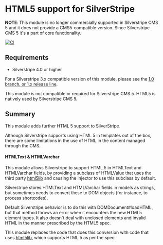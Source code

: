 # HTML5 support for SilverStripe

__NOTE__: This module is no longer commercially supported in Silverstripe CMS 5 and it does not provide a CMS5-compatible version.
Since Silverstripe CMS 5 it's a part of core functionality. 

[![CI](https://github.com/silverstripe/silverstripe-html5/actions/workflows/ci.yml/badge.svg)](https://github.com/silverstripe/silverstripe-html5/actions/workflows/ci.yml)

## Requirements

* Silverstripe 4.0 or higher

For a Silverstripe 3.x compatible version of this module, please see the [1.0 branch, or 1.x release line](https://github.com/silverstripe/silverstripe-html5/tree/1.0#readme).

This module is not compatible or required for Silverstripe CMS 5. HTML5 is natively used by Silverstripe CMS 5.

## Summary

This module adds further HTML 5 support to SilverStripe.

Although Silverstripe supports using HTML 5 in templates out of the box, there are
some limitations in the use of HTML in the content managed through the CMS.

#### HTMLText & HTMLVarchar

This module allows Silverstripe to support HTML 5 in HTMLText and HTMLVarchar fields, by
providing a subclass of HTMLValue that uses the third party [html5lib](https://github.com/html5lib/html5lib-php)
and causing the Injector to use this subclass by default.

Silverstripe stores HTMLText and HTMLVarchar fields in models as strings, but
sometimes needs to convert these to DOM objects (for instance, to process shortcodes).

Default Silverstripe behavior is to do this with DOMDocument#loadHTML, but that method
throws an error when it encounters the new HTML5 element types. It also doesn't deal
with unclosed elements and invalid HTML in the manner prescribed by the HTML5 spec.

This module replaces the code that does this conversion with code that uses [html5lib](https://github.com/html5lib/html5lib-php),
which supports HTML 5 as per the spec.

